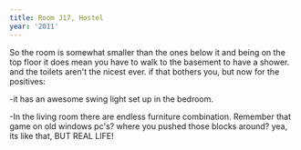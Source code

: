 ```yaml
---
title: Room J17, Hostel
year: '2011'
---
```


So the room is somewhat smaller than the ones below it and being on the top floor it does mean you have to walk to the basement to have a shower. and the toilets aren't the nicest ever. if that bothers you, but now for the positives:

-it has an awesome swing light set up in the bedroom. 

-In the living room there are endless furniture combination. Remember that game on old windows pc's? where you pushed those blocks around? yea, its like that, BUT REAL LIFE!